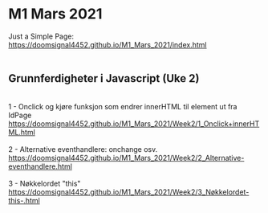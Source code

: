 # M1 Mars 2021

Just a Simple Page:
<br>https://doomsignal4452.github.io/M1_Mars_2021/index.html
<br>
<br><h2>Grunnferdigheter i Javascript (Uke 2)</h2>
<br>1 - Onclick og kjøre funksjon som endrer innerHTML til element ut fra IdPage
<br>https://doomsignal4452.github.io/M1_Mars_2021/Week2/1_Onclick+innerHTML.html
<br>
<br>2 - Alternative eventhandlere: onchange osv.
<br>https://doomsignal4452.github.io/M1_Mars_2021/Week2/2_Alternative-eventhandlere.html
<br>
<br>3 - Nøkkelordet "this"
<br>https://doomsignal4452.github.io/M1_Mars_2021/Week2/3_Nøkkelordet-this-.html